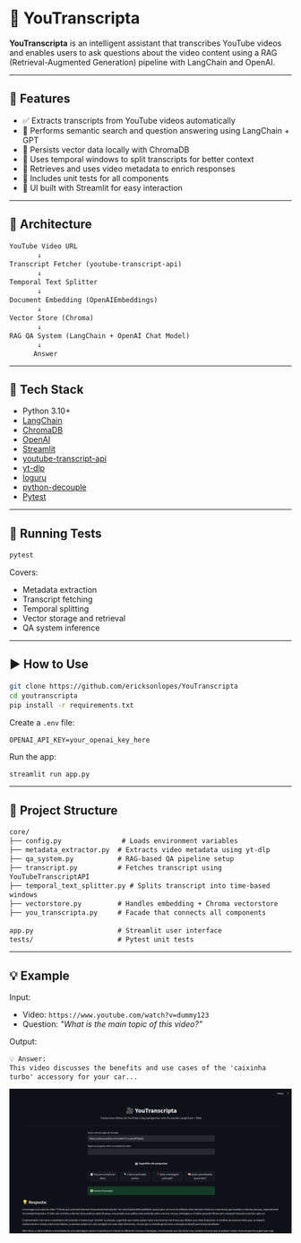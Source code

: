 # 🎥 YouTranscripta

**YouTranscripta** is an intelligent assistant that transcribes YouTube videos and enables users to ask questions about the video content using a RAG (Retrieval-Augmented Generation) pipeline with LangChain and OpenAI.

---

## 🚀 Features

- ✅ Extracts transcripts from YouTube videos automatically
- 🧠 Performs semantic search and question answering using LangChain + GPT
- 📌 Persists vector data locally with ChromaDB
- 🧹 Uses temporal windows to split transcripts for better context
- 📇 Retrieves and uses video metadata to enrich responses
- 🧪 Includes unit tests for all components
- 🎨 UI built with Streamlit for easy interaction

---

## 🧱 Architecture

```
YouTube Video URL
       ↓
Transcript Fetcher (youtube-transcript-api)
       ↓
Temporal Text Splitter
       ↓
Document Embedding (OpenAIEmbeddings)
       ↓
Vector Store (Chroma)
       ↓
RAG QA System (LangChain + OpenAI Chat Model)
       ↓
      Answer
```

---

## 🧰 Tech Stack

- Python 3.10+
- [LangChain](https://www.langchain.com/)
- [ChromaDB](https://docs.trychroma.com/)
- [OpenAI](https://openai.com/)
- [Streamlit](https://streamlit.io/)
- [youtube-transcript-api](https://pypi.org/project/youtube-transcript-api/)
- [yt-dlp](https://github.com/yt-dlp/yt-dlp)
- [loguru](https://github.com/Delgan/loguru)
- [python-decouple](https://github.com/henriquebastos/python-decouple)
- [Pytest]()

---

## 🧚 Running Tests

```bash
pytest
```

Covers:

- Metadata extraction
- Transcript fetching
- Temporal splitting
- Vector storage and retrieval
- QA system inference

---

## ▶️ How to Use

```bash
git clone https://github.com/ericksonlopes/YouTranscripta
cd youtranscripta
pip install -r requirements.txt
```

Create a `.env` file:

```
OPENAI_API_KEY=your_openai_key_here
```

Run the app:

```bash
streamlit run app.py
```

---

## 📂 Project Structure

```
core/
├── config.py               # Loads environment variables
├── metadata_extractor.py  # Extracts video metadata using yt-dlp
├── qa_system.py           # RAG-based QA pipeline setup
├── transcript.py          # Fetches transcript using YouTubeTranscriptAPI
├── temporal_text_splitter.py # Splits transcript into time-based windows
├── vectorstore.py         # Handles embedding + Chroma vectorstore
├── you_transcripta.py     # Facade that connects all components

app.py                     # Streamlit user interface
tests/                     # Pytest unit tests
```

---

## 💡 Example

Input:

- Video: `https://www.youtube.com/watch?v=dummy123`
- Question: *"What is the main topic of this video?"*

Output:

```
💡 Answer:
This video discusses the benefits and use cases of the 'caixinha turbo' accessory for your car...
```

![interface.png](interface.png)
